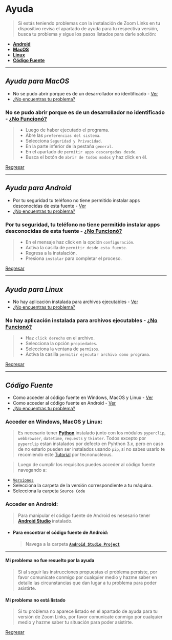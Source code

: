 # Ayuda

>Si estás teniendo problemas con la instalación de Zoom Links en tu dispositivo revisa el apartado de ayuda para tu respectiva versión, busca tu problema y sigue los pasos listados para darle solución:
+ [**Android**](#ayuda-para-android)
+ [**MacOS**](#ayuda-para-macos)
+ [**Linux**](#ayuda-para-linux)
+ [**Código Fuente**](#código-fuente)

***

## _Ayuda para MacOS_
+ No se pudo abrir porque es de un desarrollador no identificado - [Ver](#no-se-pudo-abrir-porque-es-de-un-desarrollador-no-identificado---no-funcionó)
+ [¿No encuentras tu problema?](#mi-problema-no-está-listado)

### **No se pudo abrir porque es de un desarrollador no identificado** - [¿No Funcionó?](#mi-problema-no-fue-resuelto-por-la-ayuda)
 
> + Luego de haber ejecutado el programa.
> + Abre las `preferencias del sistema`.
> + Selecciona `Seguridad y Privacidad`.
> + En la parte inferior de la pestaña `general`.
> + En el apartado de `permitir apps descargadas desde`.
> + Busca el botón de `abrir de todos modos` y haz click en él.

[Regresar](#ayuda)

***

## _Ayuda para Android_
+ Por tu seguridad tu teléfono no tiene permitido instalar apps desconocidas de esta fuente - [Ver](#por-tu-seguridad-tu-teléfono-no-tiene-permitido-instalar-apps-desconocidas-de-esta-fuente---no-funcionó)
+ [¿No encuentras tu problema?](#mi-problema-no-está-listado)

### **Por tu seguridad, tu teléfono no tiene permitido instalar apps desconocidas de esta fuente** - [¿No Funcionó?](#mi-problema-no-fue-resuelto-por-la-ayuda)
 
> + En el mensaje haz click en la opción `configuración`.
> + Activa la casilla de `permitir desde esta fuente`.
> + Regresa a la instalación.
> + Presiona `instalar` para completar el proceso.

[Regresar](#ayuda)

***

## _Ayuda para Linux_
+ No hay aplicación instalada para archivos ejecutables - [Ver](#no-hay-aplicación-instalada-para-archivos-ejecutables---no-funcionó)
+ [¿No encuentras tu problema?](#mi-problema-no-está-listado)

### **No hay aplicación instalada para archivos ejecutables** - [¿No Funcionó?](#mi-problema-no-fue-resuelto-por-la-ayuda)

> + Haz `click derecho` en el archivo.
> + Selecciona la opción `propiedades`.
> + Selecciona la ventana de `permisos`.
> + Activa la casilla `permitir ejecutar archivo como programa`.

[Regresar](#ayuda)

***
## _Código Fuente_
+ Como acceder al código fuente en Windows, MacOS y Linux - [Ver](#acceder-en-windows-macos-y-linux)
+ Como acceder al código fuente en Android - [Ver](#acceder-en-android)
+ [¿No encuentras tu problema?](#mi-problema-no-está-listado)

### **Acceder en Windows, MacOS y Linux:**
>Es necesario tener [**Python**](https://www.python.org/) instalado junto con los módulos `pyperclip`, `webbrowser`, `datetime`, `requests` y `tkinter`.
>Todos excepto por `pyperclip` estan instalados por defecto en Pyhthon 3.x, pero en caso de no estarlo pueden ser instalados usando `pip`, si no sabes usarlo te recomiendo este [Tutorial](https://tecnonucleous.com/2018/01/28/>como-instalar-pip-para-python-en-windows-mac-y-linux/) por tecnonucleous.

> Luego de cumplir los requisitos puedes acceder al código fuente navegando a:
   + [`Versiones`](/Versions)
   + Selecciona la carpeta de la versión correspondiente a tu máquina.
   + Selecciona la carpeta `Source Code`

### **Acceder en Android:**
>Para manipular el código fuente de Android es nesesario tener [**Android Studio**](https://developer.android.com/studio/) instalado.

+ #### Para encontrar el código fuente de Android:
    > Navega a la carpeta [**`Android Studio Project`**](/Versions/Android/Android%20Studio%20Project)

***

#### **Mi problema no fue resuelto por la ayuda**
>Si al seguir las instrucciones propuestas el problema persiste, por favor comunicate conmigo por cualquier medio y hazme saber en detalle las circunstancias que dan lugar a tu problema para poder asistirte.

#### **Mi problema no está listado**
>Si tu problema no aparece listado en el apartado de ayuda para tu versión de Zoom Links, por favor comunicate conmigo por cualquier medio y hazme saber tu situación para poder asistirte.

[Regresar](#ayuda)